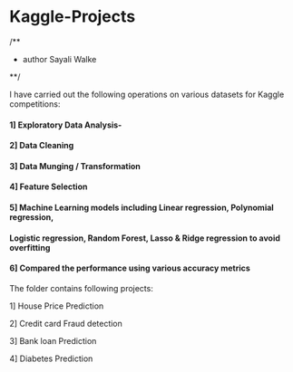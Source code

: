# Kaggle-Projects
/**
 
 * author Sayali Walke
 
 **/
 
 
I have carried out the following operations on various datasets for Kaggle competitions:

#### 1] Exploratory Data Analysis- 

#### 2] Data Cleaning

#### 3] Data Munging / Transformation

#### 4] Feature Selection

#### 5] Machine Learning models including Linear regression, Polynomial regression,
####   Logistic regression, Random Forest, Lasso & Ridge regression to avoid overfitting
    
#### 6] Compared the performance using various accuracy metrics

The folder contains following projects:

1] House Price Prediction

2] Credit card Fraud detection

3] Bank loan Prediction

4] Diabetes Prediction


